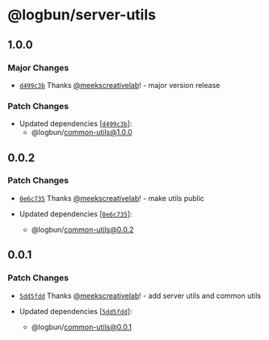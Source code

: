 # @logbun/server-utils

## 1.0.0

### Major Changes

- [`d499c3b`](https://github.com/logbun/logbun/commit/d499c3b9b4c91cdbd2f43c8df571e74e00200e96) Thanks [@meekscreativelab](https://github.com/meekscreativelab)! - major version release

### Patch Changes

- Updated dependencies [[`d499c3b`](https://github.com/logbun/logbun/commit/d499c3b9b4c91cdbd2f43c8df571e74e00200e96)]:
  - @logbun/common-utils@1.0.0

## 0.0.2

### Patch Changes

- [`0e6c735`](https://github.com/logbun/logbun/commit/0e6c7351c2c1dafc50798b56da6b8bc115771e54) Thanks [@meekscreativelab](https://github.com/meekscreativelab)! - make utils public

- Updated dependencies [[`0e6c735`](https://github.com/logbun/logbun/commit/0e6c7351c2c1dafc50798b56da6b8bc115771e54)]:
  - @logbun/common-utils@0.0.2

## 0.0.1

### Patch Changes

- [`5dd5fdd`](https://github.com/logbun/logbun/commit/5dd5fdd5ba942f658c0def8216e82f873b63f53b) Thanks [@meekscreativelab](https://github.com/meekscreativelab)! - add server utils and common utils

- Updated dependencies [[`5dd5fdd`](https://github.com/logbun/logbun/commit/5dd5fdd5ba942f658c0def8216e82f873b63f53b)]:
  - @logbun/common-utils@0.0.1

